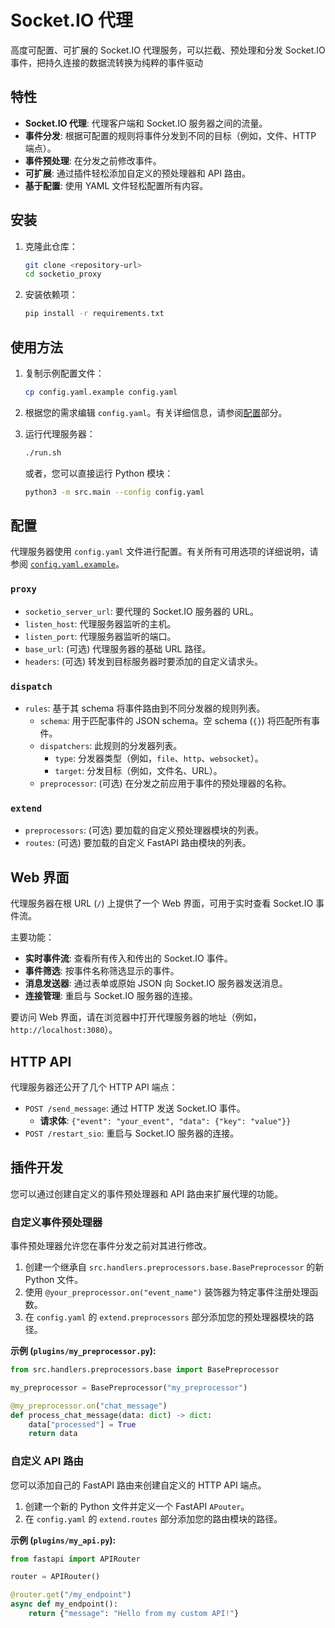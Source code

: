 # Socket.IO 代理

高度可配置、可扩展的 Socket.IO 代理服务，可以拦截、预处理和分发 Socket.IO 事件，把持久连接的数据流转换为纯粹的事件驱动

## 特性

- **Socket.IO 代理**: 代理客户端和 Socket.IO 服务器之间的流量。
- **事件分发**: 根据可配置的规则将事件分发到不同的目标（例如，文件、HTTP 端点）。
- **事件预处理**: 在分发之前修改事件。
- **可扩展**: 通过插件轻松添加自定义的预处理器和 API 路由。
- **基于配置**: 使用 YAML 文件轻松配置所有内容。

## 安装

1.  克隆此仓库：
    ```bash
    git clone <repository-url>
    cd socketio_proxy
    ```

2.  安装依赖项：
    ```bash
    pip install -r requirements.txt
    ```

## 使用方法

1.  复制示例配置文件：
    ```bash
    cp config.yaml.example config.yaml
    ```

2.  根据您的需求编辑 `config.yaml`。有关详细信息，请参阅[配置](#配置)部分。

3.  运行代理服务器：
    ```bash
    ./run.sh
    ```
    或者，您可以直接运行 Python 模块：
    ```bash
    python3 -m src.main --config config.yaml
    ```

## 配置

代理服务器使用 `config.yaml` 文件进行配置。有关所有可用选项的详细说明，请参阅 [`config.yaml.example`](config.yaml.example)。

### `proxy`

-   `socketio_server_url`: 要代理的 Socket.IO 服务器的 URL。
-   `listen_host`: 代理服务器监听的主机。
-   `listen_port`: 代理服务器监听的端口。
-   `base_url`: (可选) 代理服务器的基础 URL 路径。
-   `headers`: (可选) 转发到目标服务器时要添加的自定义请求头。

### `dispatch`

-   `rules`: 基于其 schema 将事件路由到不同分发器的规则列表。
    -   `schema`: 用于匹配事件的 JSON schema。空 schema (`{}`) 将匹配所有事件。
    -   `dispatchers`: 此规则的分发器列表。
        -   `type`: 分发器类型（例如，`file`、`http`、`websocket`）。
        -   `target`: 分发目标（例如，文件名、URL）。
    -   `preprocessor`: (可选) 在分发之前应用于事件的预处理器的名称。

### `extend`

-   `preprocessors`: (可选) 要加载的自定义预处理器模块的列表。
-   `routes`: (可选) 要加载的自定义 FastAPI 路由模块的列表。

## Web 界面

代理服务器在根 URL (`/`) 上提供了一个 Web 界面，可用于实时查看 Socket.IO 事件流。

主要功能：
- **实时事件流**: 查看所有传入和传出的 Socket.IO 事件。
- **事件筛选**: 按事件名称筛选显示的事件。
- **消息发送器**: 通过表单或原始 JSON 向 Socket.IO 服务器发送消息。
- **连接管理**: 重启与 Socket.IO 服务器的连接。

要访问 Web 界面，请在浏览器中打开代理服务器的地址（例如，`http://localhost:3080`）。

## HTTP API

代理服务器还公开了几个 HTTP API 端点：

- `POST /send_message`: 通过 HTTP 发送 Socket.IO 事件。
  - **请求体**: `{"event": "your_event", "data": {"key": "value"}}`
- `POST /restart_sio`: 重启与 Socket.IO 服务器的连接。

## 插件开发

您可以通过创建自定义的事件预处理器和 API 路由来扩展代理的功能。

### 自定义事件预处理器

事件预处理器允许您在事件分发之前对其进行修改。

1.  创建一个继承自 `src.handlers.preprocessors.base.BasePreprocessor` 的新 Python 文件。
2.  使用 `@your_preprocessor.on("event_name")` 装饰器为特定事件注册处理函数。
3.  在 `config.yaml` 的 `extend.preprocessors` 部分添加您的预处理器模块的路径。

**示例 (`plugins/my_preprocessor.py`):**
```python
from src.handlers.preprocessors.base import BasePreprocessor

my_preprocessor = BasePreprocessor("my_preprocessor")

@my_preprocessor.on("chat_message")
def process_chat_message(data: dict) -> dict:
    data["processed"] = True
    return data
```

### 自定义 API 路由

您可以添加自己的 FastAPI 路由来创建自定义的 HTTP API 端点。

1.  创建一个新的 Python 文件并定义一个 FastAPI `APouter`。
2.  在 `config.yaml` 的 `extend.routes` 部分添加您的路由模块的路径。

**示例 (`plugins/my_api.py`):**
```python
from fastapi import APIRouter

router = APIRouter()

@router.get("/my_endpoint")
async def my_endpoint():
    return {"message": "Hello from my custom API!"}
```